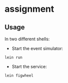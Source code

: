 # assignment

## Usage

In two different shells:

* Start the event simulator:

```
lein run
```

* Start the service:

```
lein figwheel
```
